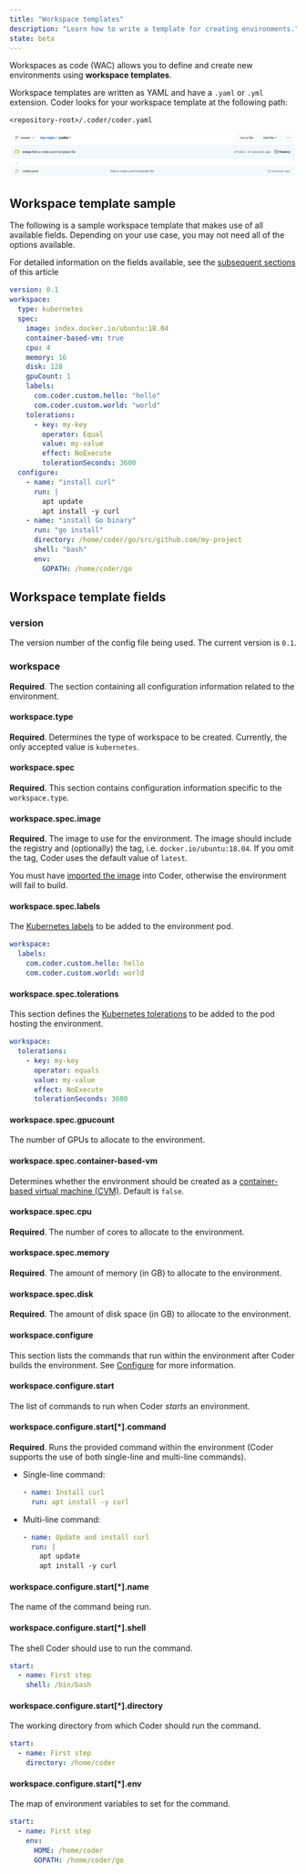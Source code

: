 ```yaml
---
title: "Workspace templates"
description: "Learn how to write a template for creating environments."
state: beta
---
```


Workspaces as code (WAC) allows you to define and create new environments using
**workspace templates**.

Workspace templates are written as YAML and have a `.yaml` or `.yml` extension.
Coder looks for your workspace template at the following path:

```text
<repository-root>/.coder/coder.yaml
```

![Template Location](../../assets/wac-location.png)

## Workspace template sample

The following is a sample workspace template that makes use of all available
fields. Depending on your use case, you may not need all of the options
available.

For detailed information on the fields available, see the
[subsequent sections](#workspace-template-fields) of this article

```yaml
version: 0.1
workspace:
  type: kubernetes
  spec:
    image: index.docker.io/ubuntu:18.04
    container-based-vm: true
    cpu: 4
    memory: 16
    disk: 128
    gpuCount: 1
    labels:
      com.coder.custom.hello: "hello"
      com.coder.custom.world: "world"
    tolerations:
      - key: my-key
        operator: Equal
        value: my-value
        effect: NoExecute
        tolerationSeconds: 3600
  configure:
    - name: "install curl"
      run: |
        apt update
        apt install -y curl
    - name: "install Go binary"
      run: "go install"
      directory: /home/coder/go/src/github.com/my-project
      shell: "bash"
      env:
        GOPATH: /home/coder/go
```

## Workspace template fields

### version

The version number of the config file being used. The current version is `0.1`.

### workspace

**Required**. The section containing all configuration information related to
the environment.

#### workspace.type

**Required**. Determines the type of workspace to be created. Currently, the
only accepted value is `kubernetes`.

#### workspace.spec

**Required**. This section contains configuration information specific to the
`workspace.type`.

#### workspace.spec.image

**Required**. The image to use for the environment. The image should include the
registry and (optionally) the tag, i.e. `docker.io/ubuntu:18.04`. If you omit
the tag, Coder uses the default value of `latest`.

You must have [imported the image](../../images/importing.md) into Coder,
otherwise the environment will fail to build.

#### workspace.spec.labels

The
[Kubernetes labels](https://kubernetes.io/docs/concepts/overview/working-with-objects/labels/)
to be added to the environment pod.

```yaml
workspace:
  labels:
    com.coder.custom.hello: hello
    com.coder.custom.world: world
```

#### workspace.spec.tolerations

This section defines the
[Kubernetes tolerations](https://kubernetes.io/docs/concepts/scheduling-eviction/taint-and-toleration/)
to be added to the pod hosting the environment.

```yaml
workspace:
  tolerations:
    - key: my-key
      operator: equals
      value: my-value
      effect: NoExecute
      tolerationSeconds: 3600
```

#### workspace.spec.gpucount

The number of GPUs to allocate to the environment.

#### workspace.spec.container-based-vm

Determines whether the environment should be created as a
[container-based virtual machine (CVM)](../cvms.md). Default is `false`.

#### workspace.spec.cpu

**Required**. The number of cores to allocate to the environment.

#### workspace.spec.memory

**Required**. The amount of memory (in GB) to allocate to the environment.

#### workspace.spec.disk

**Required**. The amount of disk space (in GB) to allocate to the environment.

#### workspace.configure

This section lists the commands that run within the environment after Coder
builds the environment. See [Configure](../../images/configure.md) for more
information.

#### workspace.configure.start

The list of commands to run when Coder _starts_ an environment.

#### workspace.configure.start[*].command

**Required**. Runs the provided command within the environment (Coder supports
the use of both single-line and multi-line commands).

- Single-line command:

  ```yaml
  - name: Install curl
    run: apt install -y curl
  ```

- Multi-line command:

  ```yaml
  - name: Update and install curl
    run: |
      apt update
      apt install -y curl
  ```

#### workspace.configure.start[*].name

The name of the command being run.

#### workspace.configure.start[*].shell

The shell Coder should use to run the command.

```yaml
start:
  - name: First step
    shell: /bin/bash
```

#### workspace.configure.start[*].directory

The working directory from which Coder should run the command.

```yaml
start:
  - name: First step
    directory: /home/coder
```

#### workspace.configure.start[*].env

The map of environment variables to set for the command.

```yaml
start:
  - name: First step
    env:
      HOME: /home/coder
      GOPATH: /home/coder/go
```
